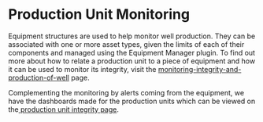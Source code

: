 # Production Unit Monitoring

Equipment structures are used to help monitor well production. They can be associated with one or more asset types, given the limits of each of their components and managed using the Equipment Manager plugin. To find out more about how to relate a production unit to a piece of equipment and how it can be used to monitor its integrity, visit the [monitoring-integrity-and-production-of-well](../equipment/monitoring-integrity-and-production-of-well/ "mention") page.

Complementing the monitoring by alerts coming from the equipment, we have the dashboards made for the production units which can be viewed on the[ production unit integrity page](../../features/dashboards/production-unit-integrity.md).
